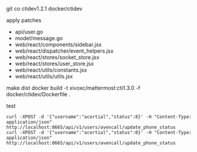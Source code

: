 git co ctidev1.2.1 docker/ctidev

apply patches

* api/user.go
* model/message.go
* web/react/components/sidebar.jsx
* web/react/dispatcher/event_helpers.jsx
* web/react/stores/socket_store.jsx
* web/react/stores/user_store.jsx
* web/react/utils/constants.jsx
* web/react/utils/utils.jsx

make dist
docker build -t xivoxc/mattermost:cti1.3.0 -f docker/ctidev/Dockerfile .


test

    curl -XPOST -d '{"username":"acortial","status":8}' -H "Content-Type: application/json"  http://localhost:8665/api/v1/users/avencall/update_phone_status
    curl -XPOST -d '{"username":"acortial","status":0}' -H "Content-Type: application/json"  http://localhost:8665/api/v1/users/avencall/update_phone_status

